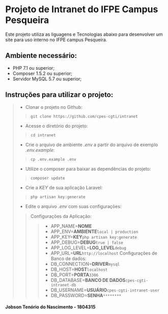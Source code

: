# Projeto de Intranet do IFPE Campus Pesqueira

Este projeto utiliza as liguagens e Tecnologias abaixo para desenvolver um site para uso interno no IFPE campus Pesqueira.

## Ambiente necessário:

* PHP 7.1 ou superior;
* Composer 1.5.2 ou superior;
* Servidor MySQL 5.7 ou superior;

## Instruções para utilizar o projeto:

> * Clonar o projeto no Github:
>> `git clone https://github.com/cpes-cgti/intranet`
> * Acesse o diretório do projeto:
>> `cd intranet`
> * Crie o arquivo de ambiente *.env* a partir do arquivo de exemplo *.env.example*:
>> `cp .env.example .env`
> * Utilize o composer para baixar as dependências do projeto:
>> `composer update`
> * Crie a *KEY* de sua aplicação Laravel:
>> `php artisan key:generate`
> * Edite o arquivo *.env* com suas configurações:
>> Configurações da Aplicação:
>>> - APP_NAME=**NOME**
>>> - APP_ENV=**AMBIENTE**`local | production`	
>>> - APP_KEY=**KEY**`php artisan key:generate`
>>> - APP_DEBUG=**DEBUG**`true | false` 
>>> - APP_LOG_LEVEL=**LOG_LEVEL**`debug` 
>>> - APP_URL=**URL**`http://localhost`	
>> Configurações de Banco de dados: 
>>> - DB_CONNECTION=**DRIVER**`mysql`
>>> - DB_HOST=**HOST**`localhost`
>>> - DB_PORT=**PORTA**`3306`
>>> - DB_DATABASE=**BANCO DE DADOS**`cpes-cgti-intranet-db`
>>> - DB_USERNAME=**USUÁRIO**`cpes-cgti-intranet-user`
>>> - DB_PASSWORD=**SENHA**`********`

#### Jobson Tenório do Nascimento - 1804315